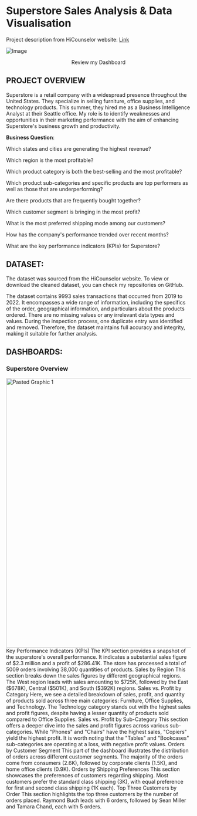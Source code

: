 # Superstore Sales Analysis & Data Visualisation

Project description from HiCounselor website: [Link](https://hicounselor.com/projects/superstore-sales-analysis-data-visualisation)

![Image](https://user-images.githubusercontent.com/127648422/224529590-829d20b8-d812-416e-ba33-c11a11132d7f.png)

<p align="center">
  <a href="https://www.slideshare.net/CandiceWu16/superstore-sales-reportpptx" style="text-decoration: none; border-bottom: none;">Review my Dashboard</a></p>

## PROJECT OVERVIEW
Superstore is a retail company with a widespread presence throughout the United States. They specialize in selling furniture, office supplies, and technology products. This summer, they hired me as a Business Intelligence Analyst at their Seattle office. My role is to identify weaknesses and opportunities in their marketing performance with the aim of enhancing Superstore's business growth and productivity.

**Business Question**:</P>
Which states and cities are generating the highest revenue?</P>
Which region is the most profitable?</P>
Which product category is both the best-selling and the most profitable?</P>
Which product sub-categories and specific products are top performers as well as those that are underperforming?</P>
Are there products that are frequently bought together?</P>
Which customer segment is bringing in the most profit?</P>
What is the most preferred shipping mode among our customers?</P>
How has the company's performance trended over recent months?</P>
What are the key performance indicators (KPIs) for Superstore?</P>

## DATASET:
The dataset was sourced from the HiCounselor website. To view or download the cleaned dataset, you can check my repositories on GitHub.

The dataset contains 9993 sales transactions that occurred from 2019 to 2022. It encompasses a wide range of information, including the specifics of the order, geographical information, and particulars about the products ordered. There are no missing values or any irrelevant data types and values. During the inspection process, one duplicate entry was identified and removed. Therefore, the dataset maintains full accuracy and integrity, making it suitable for further analysis.

## DASHBOARDS:
### Superstore Overview
<img width="735" alt="Pasted Graphic 1" src="https://github.com/WuCandice/Superstore-Sales-Analysis/assets/127648422/11b17cbd-c326-4300-9e07-d4db9bacfed0">
Key Performance Indicators (KPIs)
The KPI section provides a snapshot of the superstore's overall performance. It indicates a substantial sales figure of $2.3 million and a profit of $286.41K. The store has processed a total of 5009 orders involving 38,000 quantities of products.
Sales by Region
This section breaks down the sales figures by different geographical regions. The West region leads with sales amounting to $725K, followed by the East ($678K), Central ($501K), and South ($392K) regions.
Sales vs. Profit by Category
Here, we see a detailed breakdown of sales, profit, and quantity of products sold across three main categories: Furniture, Office Supplies, and Technology. The Technology category stands out with the highest sales and profit figures, despite having a lesser quantity of products sold compared to Office Supplies.
Sales vs. Profit by Sub-Category
This section offers a deeper dive into the sales and profit figures across various sub-categories. While "Phones" and "Chairs" have the highest sales, "Copiers" yield the highest profit. It is worth noting that the "Tables" and "Bookcases" sub-categories are operating at a loss, with negative profit values.
Orders by Customer Segment
This part of the dashboard illustrates the distribution of orders across different customer segments. The majority of the orders come from consumers (2.6K), followed by corporate clients (1.5K), and home office clients (0.9K).
Orders by Shipping Preferences
This section showcases the preferences of customers regarding shipping. Most customers prefer the standard class shipping (3K), with equal preference for first and second class shipping (1K each).
Top Three Customers by Order
This section highlights the top three customers by the number of orders placed. Raymond Buch leads with 6 orders, followed by Sean Miller and Tamara Chand, each with 5 orders.
